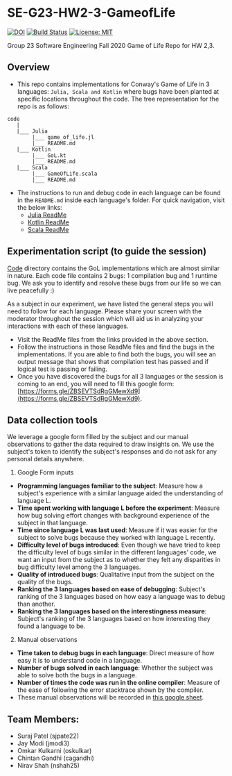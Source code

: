 # SE-G23-HW2-3-GameofLife
[![DOI](https://zenodo.org/badge/DOI/10.5281/zenodo.3998706.svg)](https://doi.org/10.5281/zenodo.3998706)
[![Build Status](https://travis-ci.org/cagandhi/SE-G23-GameofLife.svg?branch=master)](https://travis-ci.org/cagandhi/SE-G23-GameofLife)
[![License: MIT](https://img.shields.io/badge/License-MIT-yellow.svg)](https://opensource.org/licenses/MIT)

Group 23 Software Engineering Fall 2020 Game of Life Repo for HW 2,3.

## Overview

+ This repo contains implementations for Conway's Game of Life in 3 languages: ```Julia, Scala and Kotlin``` where bugs have been planted at specific locations throughout the code. The tree representation for the repo is as follows:
```
code
   |
   |___ Julia
        |___ game_of_life.jl
        |___ README.md
   |___ Kotlin
        |___ GoL.kt
        |___ README.md
   |___ Scala
        |___ GameOfLife.scala
        |___ README.md
```

+ The instructions to run and debug code in each language can be found in the ```README.md``` inside each language's folder. For quick navigation, visit the below links:
  - [Julia ReadMe](code/Julia/README.md)
  - [Kotlin ReadMe](code/Kotlin/README.md)
  - [Scala ReadMe](code/Scala/README.md)

## Experimentation script (to guide the session)
[Code](code/) directory contains the GoL implementations which are almost similar in nature. Each code file contains 2 bugs: 1 compilation bug and 1 runtime bug. We ask you to identify and resolve these bugs from our life so we can live peacefully :)

As a subject in our experiment, we have listed the general steps you will need to follow for each language. Please share your screen with the moderator throughout the session which will aid us in analyzing your interactions with each of these languages.

* Visit the ReadMe files from the links provided in the above section.
* Follow the instructions in those ReadMe files and find the bugs in the implementations. If you are able to find both the bugs, you will see an output message that shows that compilation test has passed and if logical test is passing or failing.
* Once you have discovered the bugs for all 3 languages or the session is coming to an end, you will need to fill this google form: [https://forms.gle/ZBSEVTSdRgGMewXd9](https://forms.gle/ZBSEVTSdRgGMewXd9).

## Data collection tools

We leverage a google form filled by the subject and our manual observations to gather the data required to draw insights on. We use the subject's token to identify the subject's responses and do not ask for any personal details anywhere.

1. Google Form inputs

- __Programming languages familiar to the subject__: Measure how a subject's experience with a similar language aided the understanding of language L.
- __Time spent working with language L before the experiment__: Measure how bug solving effort changes with background experience of the subject in that language.
- __Time since language L was last used__: Measure if it was easier for the subject to solve bugs because they worked with language L recently.
- __Difficulty level of bugs introduced__: Even though we have tried to keep the difficulty level of bugs similar in the different languages' code, we want an input from the subject as to whether they felt any disparities in bug difficulty level among the 3 languages.
- __Quality of introduced bugs__: Qualitative input from the subject on the quality of the bugs.
- __Ranking the 3 languages based on ease of debugging__: Subject's ranking of the 3 languages based on how easy a language was to debug than another.
- __Ranking the 3 languages based on the interestingness measure__: Subject's ranking of the 3 languages based on how interesting they found a language to be.

2. Manual observations

- __Time taken to debug bugs in each language__: Direct measure of how easy it is to understand code in a language.
- __Number of bugs solved in each language__: Whether the subject was able to solve both the bugs in a language.
- __Number of times the code was run in the online compiler__: Measure of the ease of following the error stacktrace shown by the compiler.
- These manual observations will be recorded in [this google sheet](https://docs.google.com/spreadsheets/d/1mUfDjupsczMQOG7zdjMPwpimFpN12EN1l0mqjGJAVts/edit?usp=sharing).

## Team Members:
* Suraj Patel (sjpate22)
* Jay Modi (jmodi3)
* Omkar Kulkarni (oskulkar)
* Chintan Gandhi (cagandhi)
* Nirav Shah (nshah25)
